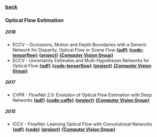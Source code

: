 ### [back](README.md)

### Optical Flow Estimation
##### 2018
- ECCV - Occlusions, Motion and Depth Boundaries with a Generic Network for Disparity, Optical Flow or Scene Flow [**{pdf}**](https://lmb.informatik.uni-freiburg.de/Publications/2018/ISKB18/) [**{code-tensorflow}**](https://github.com/lmb-freiburg/netdef_models) [**{project}**](https://lmb.informatik.uni-freiburg.de/resources/software.php) [**{Computer Vision Group}**](https://lmb.informatik.uni-freiburg.de/index.php)
- ECCV - Uncertainty Estimates and Multi-Hypotheses Networks for Optical Flow [**{pdf}**](https://lmb.informatik.uni-freiburg.de/Publications/2018/ICKMB18/) [**{code-tensorflow}**](https://github.com/lmb-freiburg/netdef_models) [**{project}**](https://lmb.informatik.uni-freiburg.de/resources/software.php) [**{Computer Vision Group}**](https://lmb.informatik.uni-freiburg.de/index.php)

##### 2017
- CVPR - FlowNet 2.0: Evolution of Optical Flow Estimation with Deep Networks [**{pdf}**](http://openaccess.thecvf.com/content_cvpr_2017/papers/Ilg_FlowNet_2.0_Evolution_CVPR_2017_paper.pdf) [**{code-caffe}**](https://github.com/lmb-freiburg/flownet2) [**{project}**](https://lmb.informatik.uni-freiburg.de/resources/software.php) [**{Computer Vision Group}**](https://lmb.informatik.uni-freiburg.de/index.php)

##### 2015
- ICCV - FlowNet: Learning Optical Flow with Convolutional Networks [**{pdf}**](https://arxiv.org/pdf/1504.06852.pdf) [**{code}**](https://lmb.informatik.uni-freiburg.de/resources/binaries/flownet/flownet-release-1.0.tar.gz)  [**{project}**](https://lmb.informatik.uni-freiburg.de/resources/software.php) [**{Computer Vision Group}**](https://lmb.informatik.uni-freiburg.de/index.php)